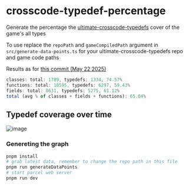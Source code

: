 # crosscode-typedef-percentage
Generate the percentage the [ultimate-crosscode-typedefs](https://github.com/krypciak/ultimate-crosscode-typedefs) cover of the game's all types  

To use replace the `repoPath` and `gameCompiledPath` argument in `src/generate-data-points.ts` for your ultimate-crosscode-typedefs repo and game code paths  

Results as for [this commit (May 22 2025)](https://github.com/krypciak/ultimate-crosscode-typedefs/commit/a06a27682e34d07a7ea1a965f14f4138dedccbc7)
```js
classes: total: 1789, typedefs: 1334, 74.57%
functions: total: 10595, typedefs: 6297, 59.43%
fields: total: 8631, typedefs: 5275, 61.12%
total (avg % of classes + fields + functions): 65.04%
```

## Typedef coverage over time

![image](https://github.com/user-attachments/assets/7733cad1-d20c-4e65-b3c1-6df32a5a3476)

### Genereting the graph

```bash
pnpm install
# grab latest data, remember to change the repo path in this file
pnpm run generateDataPoints
# start parcel web server
pnpm run dev
```
